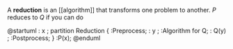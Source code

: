 A **reduction** is an [[algorithm]] that transforms one problem to another. $P$ reduces to $Q$ if you can do

@startuml
: x ;
partition Reduction {
:Preprocess;
: y ;
:Algorithm for Q;
: Q(y) ;
:Postprocess;
}
:P(x);
@enduml